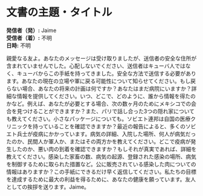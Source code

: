 # 文書の主題・タイトル

**発信者（発）:** Jaime  
**受信者（着）:** 不明  
**日時:** 不明  

親愛なる友よ。あなたのメッセージは受け取りましたが、送信者の安全な住所が含まれていませんでした。心配しないでください、送信者はキューバ人ではなく、キューバからこの手紙を持ってきました。安全な方法で送信する必要があります。あなたの現在の立場や軍に戻る可能性について知らせてください。もし戻らない場合、あなたの将来の計画は何ですか？あなたはまだ病院にいますか？詳細な情報を提供してください。いつ、どこで、どのように、誰から情報を得たのかなど。例えば、あなたが必要とする場合、次の数ヶ月のためにメキシコでの会合を見つけることができますか？また、パリで話し合った3つの隠れ家についても教えてください。小さなパッケージについても。ソビエト連邦は自国の医療クリニックを持っていることを確認できますか？最近の報告によると、多くのソビエト兵士が疫病にかかっています。病気の詳細、入院した場所、何人が病気だったのか、民間人か軍人か、またはその両方かを教えてください。どこで疫病が発生したのか、悪い肉の到着を確認できますか？もしそれが真実であれば、詳細を教えてください。感染した家畜の数、病気の起源、登録された感染の場所、病気を制御するために取られた措置など。公に販売されている感染した肉についての情報はありますか？この手紙にできるだけ早く返信してください。私たちの目標を達成するために最大の利益を得るために、あなたの健康を願っています。友人としての挨拶を送ります。Jaime。